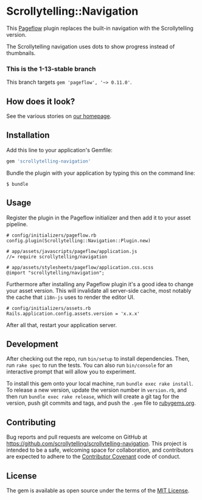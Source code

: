 # Scrollytelling::Navigation

This [Pageflow](https://github.com/codevise/pageflow) plugin replaces the built-in navigation with the Scrollytelling version.

The Scrollytelling navigation uses dots to show progress instead of thumbnails.

### This is the 1-13-stable branch

This branch targets `gem 'pageflow', '~> 0.11.0'`.

## How does it look?

See the various stories on [our homepage](https://www.scrollytelling.io/).

## Installation

Add this line to your application's Gemfile:

```ruby
gem 'scrollytelling-navigation'
```

Bundle the plugin with your application by typing this on the command line:

    $ bundle

## Usage

Register the plugin in the Pageflow initializer and then add it to your asset pipeline.

```
# config/initializers/pageflow.rb
config.plugin(Scrollytelling::Navigation::Plugin.new)

# app/assets/javascripts/pageflow/application.js
//= require scrollytelling/navigation

# app/assets/stylesheets/pageflow/application.css.scss
@import "scrollytelling/navigation";
```

Furthermore after installing any Pageflow plugin it's a good idea to change your asset version. This will invalidate all server-side cache, most notably the cache that `i18n-js` uses to render the editor UI.

```
# config/initializers/assets.rb
Rails.application.config.assets.version = 'x.x.x'
```

After all that, restart your application server.

## Development

After checking out the repo, run `bin/setup` to install dependencies. Then, run `rake spec` to run the tests. You can also run `bin/console` for an interactive prompt that will allow you to experiment.

To install this gem onto your local machine, run `bundle exec rake install`. To release a new version, update the version number in `version.rb`, and then run `bundle exec rake release`, which will create a git tag for the version, push git commits and tags, and push the `.gem` file to [rubygems.org](https://rubygems.org).

## Contributing

Bug reports and pull requests are welcome on GitHub at https://github.com/scrollytelling/scrollytelling-navigation. This project is intended to be a safe, welcoming space for collaboration, and contributors are expected to adhere to the [Contributor Covenant](http://contributor-covenant.org) code of conduct.


## License

The gem is available as open source under the terms of the [MIT License](http://opensource.org/licenses/MIT).
